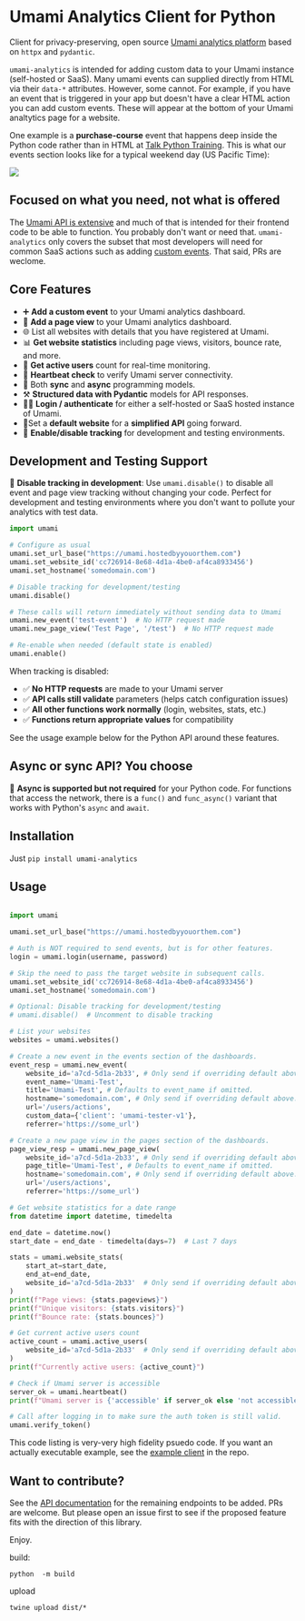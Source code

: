 # Umami Analytics Client for Python

Client for privacy-preserving, open source [Umami analytics platform](https://umami.is) based on 
`httpx` and `pydantic`. 

`umami-analytics` is intended for adding custom data to your Umami instance (self-hosted or SaaS). Many umami events can supplied directly from HTML via their `data-*` attributes. However, some cannot. For example, if you have an event that is triggered in your app but doesn't have a clear HTML action you can add custom events. These will appear at the bottom of your Umami analtytics page for a website.

One example is a **purchase-course** event that happens deep inside the Python code rather than in HTML at [Talk Python Training](https://training.talkpython.fm). This is what our events section looks like for a typical weekend day (US Pacific Time):

![](https://raw.githubusercontent.com/mikeckennedy/umami-python/main/readme_resources/events-example.jpg)

## Focused on what you need, not what is offered

The [Umami API is extensive](https://umami.is/docs/api) and much of that is intended for their frontend code to be able to function. You probably don't want or need that. `umami-analytics` only covers the subset that most developers will need for common SaaS actions such as adding [custom events](https://umami.is/docs/event-data). That said, PRs are weclome.

## Core Features

* ➕ **Add a custom event** to your Umami analytics dashboard.
* 📄 **Add a page view** to your Umami analytics dashboard.
* 🌐 List all websites with details that you have registered at Umami.
* 📊 **Get website statistics** including page views, visitors, bounce rate, and more.
* 👥 **Get active users** count for real-time monitoring.
* 💓 **Heartbeat check** to verify Umami server connectivity.
* 🔀 Both **sync** and **async** programming models.
* ⚒️ **Structured data with Pydantic** models for API responses.
* 👩‍💻 **Login / authenticate** for either a self-hosted or SaaS hosted instance of Umami.
* 🥇Set a **default website** for a **simplified API** going forward.
* 🔧 **Enable/disable tracking** for development and testing environments.

## Development and Testing Support

🔧 **Disable tracking in development**: Use `umami.disable()` to disable all event and page view tracking without changing your code. Perfect for development and testing environments where you don't want to pollute your analytics with test data.

```python
import umami

# Configure as usual
umami.set_url_base("https://umami.hostedbyyouorthem.com")
umami.set_website_id('cc726914-8e68-4d1a-4be0-af4ca8933456')
umami.set_hostname('somedomain.com')

# Disable tracking for development/testing
umami.disable()

# These calls will return immediately without sending data to Umami
umami.new_event('test-event')  # No HTTP request made
umami.new_page_view('Test Page', '/test')  # No HTTP request made

# Re-enable when needed (default state is enabled)
umami.enable()
```

When tracking is disabled:
- ✅ **No HTTP requests** are made to your Umami server
- ✅ **API calls still validate** parameters (helps catch configuration issues)
- ✅ **All other functions work normally** (login, websites, stats, etc.)
- ✅ **Functions return appropriate values** for compatibility

See the usage example below for the Python API around these features.

## Async or sync API? You choose

🔀 **Async is supported but not required** for your Python code. For functions that access the network, there is a `func()` and `func_async()` variant that works with Python's `async` and `await`.

## Installation

Just `pip install umami-analytics`

## Usage

```python

import umami

umami.set_url_base("https://umami.hostedbyyouorthem.com")

# Auth is NOT required to send events, but is for other features.
login = umami.login(username, password)

# Skip the need to pass the target website in subsequent calls.
umami.set_website_id('cc726914-8e68-4d1a-4be0-af4ca8933456')
umami.set_hostname('somedomain.com')

# Optional: Disable tracking for development/testing
# umami.disable()  # Uncomment to disable tracking

# List your websites
websites = umami.websites()

# Create a new event in the events section of the dashboards.
event_resp = umami.new_event(
    website_id='a7cd-5d1a-2b33', # Only send if overriding default above
    event_name='Umami-Test',
    title='Umami-Test', # Defaults to event_name if omitted.
    hostname='somedomain.com', # Only send if overriding default above.
    url='/users/actions',
    custom_data={'client': 'umami-tester-v1'},
    referrer='https://some_url')

# Create a new page view in the pages section of the dashboards.
page_view_resp = umami.new_page_view(
    website_id='a7cd-5d1a-2b33', # Only send if overriding default above
    page_title='Umami-Test', # Defaults to event_name if omitted.
    hostname='somedomain.com', # Only send if overriding default above.
    url='/users/actions',
    referrer='https://some_url')

# Get website statistics for a date range
from datetime import datetime, timedelta

end_date = datetime.now()
start_date = end_date - timedelta(days=7)  # Last 7 days

stats = umami.website_stats(
    start_at=start_date,
    end_at=end_date,
    website_id='a7cd-5d1a-2b33'  # Only send if overriding default above
)
print(f"Page views: {stats.pageviews}")
print(f"Unique visitors: {stats.visitors}")
print(f"Bounce rate: {stats.bounces}")

# Get current active users count
active_count = umami.active_users(
    website_id='a7cd-5d1a-2b33'  # Only send if overriding default above
)
print(f"Currently active users: {active_count}")

# Check if Umami server is accessible
server_ok = umami.heartbeat()
print(f"Umami server is {'accessible' if server_ok else 'not accessible'}")

# Call after logging in to make sure the auth token is still valid.
umami.verify_token()
```

This code listing is very-very high fidelity psuedo code. If you want an actually executable example, see the [example client](./umami/example_client) in the repo.

## Want to contribute?

See the [API documentation](https://umami.is/docs/api) for the remaining endpoints to be added. PRs are welcome. But please open an issue first to see if the proposed feature fits with the direction of this library.

Enjoy.

build:
```shell
python  -m build 
```
upload
```shell
twine upload dist/* 
```
